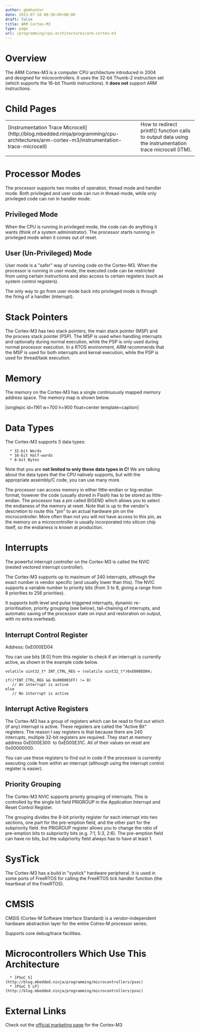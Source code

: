 ```yaml
---
author: gbmhunter
date: 2013-07-18 00:30:05+00:00
draft: false
title: ARM Cortex-M3
type: page
url: /programming/cpu-architectures/arm-cortex-m3
---
```


# Overview


The ARM Cortex-M3 is a computer CPU architecture introduced in 2004 and designed for micocontrollers. It uses the 32-bit Thumb-2 instruction set (which supports the 16-bit Thumb instructions). It **does not** support ARM instructions.


# Child Pages


<table style="width: 600px;" border="0" >
<tbody >
<tr >

<td >[Instrumentation Trace Microcell](http://blog.mbedded.ninja/programming/cpu-architectures/arm-cortex-m3/instrumentation-trace-microcell)
</td>

<td >How to redirect printf() function calls to output data using the instrumentation trace microcell (ITM).
</td>
</tr>
<tr >

<td >
</td>

<td >
</td>
</tr>
</tbody>
</table>



# Processor Modes


The processor supports two modes of operation, thread mode and handler mode. Both privileged and user code can run in thread-mode, while only privileged code can run in handler mode.


## Privileged Mode


When the CPU is running in privileged mode, the code can do anything it wants (think of a system administrator). The processor starts running in privileged mode when it comes out of reset.


## User (Un-Privileged) Mode


User mode is a "safer" way of running code on the Cortex-M3. When the processor is running in user mode, the executed code can be restricted from using certain instructions and also access to certain registers (such as system control registers).

The only way to go from user mode back into privileged mode is through the firing of a handler (interrupt).


# Stack Pointers


The Cortex-M3 has two stack pointers, the main stack pointer (MSP) and the process stack pointer (PSP). The MSP is used when handling interrupts and optionally during normal execution, while the PSP is only used during normal processor execution. In a RTOS environment, ARM recommends that the MSP is used for both interrupts and kernal execution, while the PSP is used for thread/task execution.


# Memory


The memory on the Cortex-M3 has a single continuously mapped memory address space. The memory map is shown below.

[singlepic id=1161 w=700 h=900 float=center template=caption]


# Data Types


The Cortex-M3 supports 3 data types:



	  * 32-bit Words
	  * 16-bit Half-words
	  * 8-bit Bytes

Note that you are **not limited to only these data types in C!** We are talking about the data types that the CPU natively supports, but with the appropriate assembly/C code, you can use many more.

The processor can access memory in either little-endian or big-endian format, however the code (usually stored in Flash) has to be stored as little-endian. The processor has a pin called BIGEND which allows you to select the endianess of the memory at reset. Note that is up to the vendor's descretion to route this "pin" to an actual hardware pin on the microcontroller. More often than not you will not have access to this pin, as the memory on a microcontroller is usually incorporated into silicon chip itself, so the endianess is known at production.


# Interrupts


The powerful interrupt controller on the Cortex-M3 is called the NVIC (nested vectored interrupt controller).

The Cortex-M3 supports up to maximum of 240 interrupts, although the exact number is vendor specific (and usually lower than this). The NVIC supports a variable number to priority bits (from 3 to 8, giving a range from 8 priorities to 256 priorities).

It supports both level and pulse triggered interrupts, dynamic re-prioritisation, priority grouping (see below), tail-chaining of interrupts, and automatic saving of the processor state on input and restoration on output, with no extra overhead).


## Interrupt Control Register


Address: 0xE000ED04

You can use bits [8:0] from this register to check if an interrupt is currently active, as shown in the example code below.

    
    volatile uint32_t* INT_CTRL_REG = (volatile uint32_t*)0xE000ED04;
    
    if((*INT_CTRL_REG && 0x000001FF) != 0)
       // An interrupt is active
    else
       // No interrupt is active





## Interrupt Active Registers


The Cortex-M3 has a group of registers which can be read to find out which (if any) interrupt is active. These registers are called the "Active Bit" registers. The reason I say registers is that because there are 240 interrupts, multiple 32-bit registers are required. They start at memory address 0xE000E300  to 0xE000E31C. All of their values on reset are 0x00000000.

You can use these registers to find out in code if the processor is currently executing code from within an interrupt (although using the interrupt control register is easier).


## Priority Grouping


The Cortex-M3 NVIC supports priority grouping of interrupts. This is controlled by the single bit field PRIGROUP in the Application Interrupt and Reset Control Register.

The grouping divides the 8-bit priority register for each interrupt into two sections, one part for the pre-emption field, and the other part for the subpriority field. the PRIGROUP register allows you to change the ratio of pre-emption bits to subpriority bits (e.g. 7:1, 5:3, 2:6). The pre-emption field can have no bits, but the subpriority field always has to have at least 1.


# SysTick


The Cortex-M3 has a build in "systick" hardware peripheral. It is used in some ports of FreeRTOS for calling the FreeRTOS tick handler function (the heartbeat of the FreeRTOS).


# CMSIS


CMSIS (Cortex-M Software Interface Standard) is a vendor-independent hardware abstraction layer for the entire Cotrex-M processor series.

Supports core debug/trace facilities.


# Microcontrollers Which Use This Architecture





	  * [PSoC 5](http://blog.mbedded.ninja/programming/microcontrollers/psoc)
	  * [PSoC 5 LP](http://blog.mbedded.ninja/programming/microcontrollers/psoc)



# External Links


Check out the [official marketing page](http://www.arm.com/products/processors/cortex-m/cortex-m3.php) for the Cortex-M3
